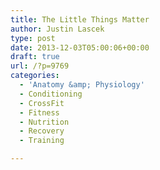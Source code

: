 ```yaml
---
title: The Little Things Matter
author: Justin Lascek
type: post
date: 2013-12-03T05:00:06+00:00
draft: true
url: /?p=9769
categories:
  - 'Anatomy &amp; Physiology'
  - Conditioning
  - CrossFit
  - Fitness
  - Nutrition
  - Recovery
  - Training

---
```

